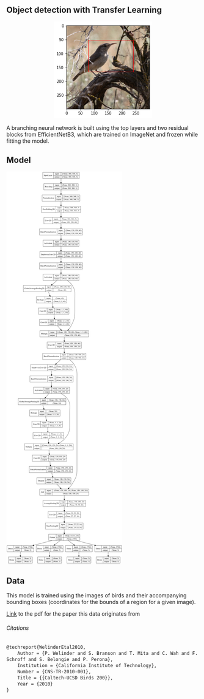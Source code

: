 ## Object detection with Transfer Learning

<div align="center">
  <img src="images/bird.png">
</div>

A branching neural network is built using the top layers and
two residual blocks from EfficientNetB3, which are trained on ImageNet
and frozen while fitting the model.

## Model

![Brach Model](images/model.png)

## Data

This model is trained using the images of birds and their accompanying bounding boxes
(coordinates for the bounds of a region for a given image).

[Link](http://www.vision.caltech.edu/visipedia/papers/WelinderEtal10_CUB-200.pdf)
to the pdf for the paper this data originates from

###### Citations

    @techreport{WelinderEtal2010,
        Author = {P. Welinder and S. Branson and T. Mita and C. Wah and F. Schroff and S. Belongie and P. Perona},
        Institution = {California Institute of Technology},
        Number = {CNS-TR-2010-001},
        Title = {{Caltech-UCSD Birds 200}},
        Year = {2010}
    }